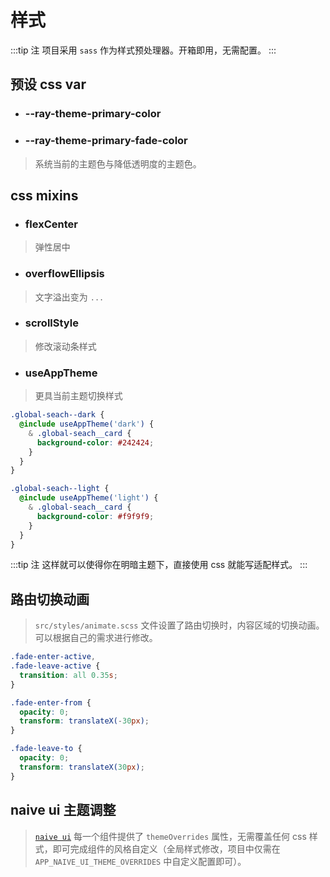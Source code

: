 # 样式

:::tip 注
项目采用 `sass` 作为样式预处理器。开箱即用，无需配置。
:::

## 预设 css var

- ### --ray-theme-primary-color
- ### --ray-theme-primary-fade-color

> 系统当前的主题色与降低透明度的主题色。

## css mixins

- ### flexCenter

> 弹性居中

- ### overflowEllipsis

> 文字溢出变为 `...`

- ### scrollStyle

> 修改滚动条样式

- ### useAppTheme

> 更具当前主题切换样式

```scss
.global-seach--dark {
  @include useAppTheme('dark') {
    & .global-seach__card {
      background-color: #242424;
    }
  }
}

.global-seach--light {
  @include useAppTheme('light') {
    & .global-seach__card {
      background-color: #f9f9f9;
    }
  }
}
```

:::tip 注
这样就可以使得你在明暗主题下，直接使用 css 就能写适配样式。
:::

## 路由切换动画

> `src/styles/animate.scss` 文件设置了路由切换时，内容区域的切换动画。可以根据自己的需求进行修改。

```scss
.fade-enter-active,
.fade-leave-active {
  transition: all 0.35s;
}

.fade-enter-from {
  opacity: 0;
  transform: translateX(-30px);
}

.fade-leave-to {
  opacity: 0;
  transform: translateX(30px);
}
```

## naive ui 主题调整

> [`naive ui`](https://www.naiveui.com/zh-CN/dark/docs/customize-theme) 每一个组件提供了 `themeOverrides` 属性，无需覆盖任何 css 样式，即可完成组件的风格自定义（全局样式修改，项目中仅需在 `APP_NAIVE_UI_THEME_OVERRIDES` 中自定义配置即可）。
